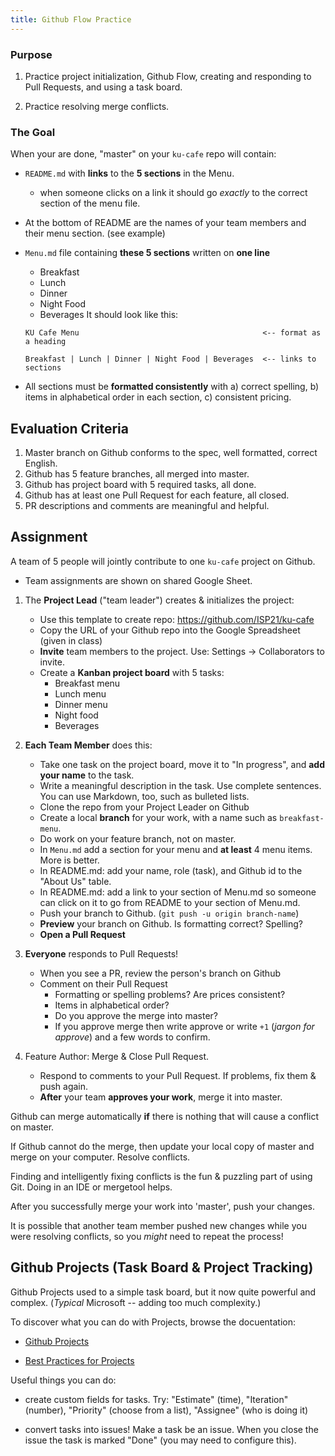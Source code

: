 ```yaml
---
title: Github Flow Practice
---
```


### Purpose

1. Practice project initialization, Github Flow, creating and responding to Pull Requests, and using a task board.

2. Practice resolving merge conflicts.


### The Goal

When your are done, "master" on your `ku-cafe` repo will contain:

* `README.md` with **links** to the **5 sections** in the Menu. 
  - when someone clicks on a link it should go *exactly* to the correct section of the menu file.
* At the bottom of README are the names of your team members and their menu section. (see example)

* `Menu.md` file containing **these 5 sections** written on **one line**
  - Breakfast
  - Lunch
  - Dinner
  - Night Food
  - Beverages
  It should look like this:
  ```
  KU Cafe Menu                                         <-- format as a heading
  
  Breakfast | Lunch | Dinner | Night Food | Beverages  <-- links to sections
  ```
* All sections must be **formatted consistently** with a) correct spelling, b) items in alphabetical order in each section, c) consistent pricing.


## Evaluation Criteria

1. Master branch on Github conforms to the spec, well formatted, correct English.
2. Github has 5 feature branches, all merged into master.
3. Github has project board with 5 required tasks, all done.
4. Github has at least one Pull Request for each feature, all closed.
5. PR descriptions and comments are meaningful and helpful.

## Assignment

A team of 5 people will jointly contribute to one `ku-cafe` project on Github.
- Team assignments are shown on shared Google Sheet.

1. The **Project Lead** ("team leader") creates & initializes the project:

   - Use this template to create repo: <https://github.com/ISP21/ku-cafe>
   - Copy the URL of your Github repo into the Google Spreadsheet (given in class)
   - **Invite** team members to the project. Use: Settings -> Collaborators to invite.
   - Create a **Kanban project board** with 5 tasks:
     - Breakfast menu
     - Lunch menu
     - Dinner menu
     - Night food
     - Beverages

2. **Each Team Member** does this:
   - Take one task on the project board, move it to "In progress", and **add your name** to the task.
   - Write a meaningful description in the task. Use complete sentences. You can use Markdown, too, such as bulleted lists.
   - Clone the repo from your Project Leader on Github
   - Create a local **branch** for your work, with a name such as `breakfast-menu`.
   - Do work on your feature branch, not on master.
   - In `Menu.md` add a section for your menu and **at least** 4 menu items. More is better.
   - In README.md: add your name, role (task), and Github id to the "About Us" table.
   - In README.md: add a link to your section of Menu.md so someone can click on it to go from README to your section of Menu.md.
   - Push your branch to Github. (`git push -u origin branch-name`)
   - **Preview** your branch on Github.  Is formatting correct? Spelling?
   - **Open a Pull Request**

4. **Everyone** responds to Pull Requests!
   - When you see a PR, review the person's branch on Github
   - Comment on their Pull Request 
     - Formatting or spelling problems?  Are prices consistent? 
     - Items in alphabetical order? 
     - Do you approve the merge into master?
     - If you approve merge then write approve or write `+1` (*jargon for approve*) and a few words to confirm.

5. Feature Author: Merge & Close Pull Request.
   - Respond to comments to your Pull Request. If problems, fix them & push again.
   - **After** your team **approves your work**, merge it into master.

Github can merge automatically **if** there is nothing that will cause a conflict on master.

If Github cannot do the merge, then update your local copy of master and merge on your computer. Resolve conflicts.

Finding and intelligently fixing conflicts is the fun & puzzling part of using Git.  Doing in an IDE or mergetool helps.

After you successfully merge your work into 'master', push your changes.

It is possible that another team member pushed new changes while you were resolving conflicts,
so you *might* need to repeat the process!

## Github Projects (Task Board & Project Tracking)

Github Projects used to a simple task board, but it now quite powerful and complex.   (*Typical* Microsoft -- adding too much complexity.)

To discover what you can do with Projects, browse the docuentation:

- [Github Projects](https://docs.github.com/en/issues/planning-and-tracking-with-projects)

- [Best Practices for Projects](https://docs.github.com/en/issues/planning-and-tracking-with-projects/learning-about-projects/best-practices-for-projects)

Useful things you can do:

- create custom fields for tasks. Try: "Estimate" (time), "Iteration" (number), "Priority" (choose from a list), "Assignee" (who is doing it)

- convert tasks into issues! Make a task be an issue. When you close the issue the task is marked "Done" (you may need to configure this).
